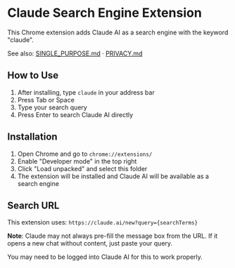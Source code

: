 # Claude Search Engine Extension

This Chrome extension adds Claude AI as a search engine with the keyword "claude".

See also: [SINGLE_PURPOSE.md](./SINGLE_PURPOSE.md) · [PRIVACY.md](./PRIVACY.md)

## How to Use

1. After installing, type `claude` in your address bar
2. Press Tab or Space
3. Type your search query
4. Press Enter to search Claude AI directly

## Installation

1. Open Chrome and go to `chrome://extensions/`
2. Enable "Developer mode" in the top right
3. Click "Load unpacked" and select this folder
4. The extension will be installed and Claude AI will be available as a search engine

## Search URL

This extension uses: `https://claude.ai/new?query={searchTerms}`

**Note**: Claude may not always pre-fill the message box from the URL. If it opens a new chat without content, just paste your query.

You may need to be logged into Claude AI for this to work properly.